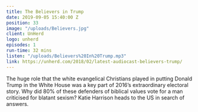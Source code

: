 ```yaml
---
title: The Believers in Trump
date: 2019-09-05 15:40:00 Z
position: 33
image: "/uploads/Believers.jpg"
client: UnHerd
logo: unherd
episodes: 1
run-time: 32 mins
listen: "/uploads/Believers%20In%20Trump.mp3"
link: https://unherd.com/2018/02/latest-audiocast-believers-trump/
---
```


The huge role that the white evangelical Christians played in putting Donald Trump in the White House was a key part of 2016’s extraordinary electoral story. Why did 80% of these defenders of biblical values vote for a man criticised for blatant sexism? Katie Harrison heads to the US in search of answers.
